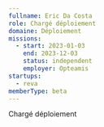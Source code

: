 ```yaml
---
fullname: Eric Da Costa
role: Chargé déploiement
domaine: Déploiement
missions:
  - start: 2023-01-03
    end: 2023-12-03
    status: independent
    employer: Opteamis
startups:
  - reva
memberType: beta
---
```


Chargé déploiement
